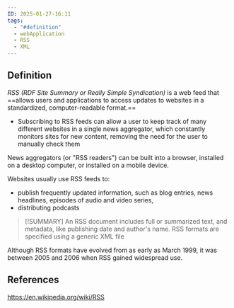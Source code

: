 ```yaml
---
ID: 2025-01-27-16:11
tags:
  - "#definition"
  - webApplication
  - RSS
  - XML
---
```

## Definition

*RSS (RDF Site Summary or Really Simple Syndication)* is a web feed that ==allows users and applications to access updates to websites in a standardized, computer-readable format.==
- Subscribing to RSS feeds can allow a user to keep track of many different websites in a single news aggregator, which constantly monitors sites for new content, removing the need for the user to manually check them

News aggregators (or "RSS readers") can be built into a browser, installed on a desktop computer, or installed on a mobile device.

Websites usually use RSS feeds to:
- publish frequently updated information, such as blog entries, news headlines, episodes of audio and video series,
- distributing podcasts

> [!SUMMARY]
> An RSS document includes full or summarized text, and metadata, like publishing date and author's name. RSS formats are specified using a generic XML file

Although RSS formats have evolved from as early as March 1999, it was between 2005 and 2006 when RSS gained widespread use.

## References
https://en.wikipedia.org/wiki/RSS